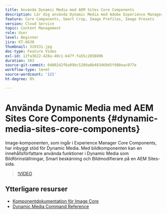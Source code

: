 ```yaml
---
title: Använda Dynamic Media med AEM Sites Core Components
description: Lär dig använda Dynamic Media med Adobe Experience Manager Sites. Image-komponenten, som ingår i Experience Manager Core Components, har inbyggt stöd för Dynamic Media. Med bildkomponenten kan en innehållsförfattare använda funktioner i Dynamic Media som Bildförinställningar, Smart beskärning och Bildmodifierare på en AEM Sites-sida.
feature: Core Components, Smart Crop, Image Profiles, Image Presets
version: Cloud Service
topic: Content Management
role: User
level: Beginner
jira: KT-6630
thumbnail: 329331.jpg
doc-type: Feature Video
exl-id: 12fa3622-428a-40c1-b47f-fa55c2858896
duration: 503
source-git-commit: 0400242f6a99bc5209a8b483469d5fd88eac077e
workflow-type: tm+mt
source-wordcount: '121'
ht-degree: 0%

---
```


# Använda Dynamic Media med AEM Sites Core Components {#dynamic-media-sites-core-components}

Image-komponenten, som ingår i Experience Manager Core Components, har inbyggt stöd för Dynamic Media. Med bildkomponenten kan en innehållsförfattare använda funktioner i Dynamic Media som Bildförinställningar, Smart beskärning och Bildmodifierare på en AEM Sites-sida.

>[!VIDEO](https://video.tv.adobe.com/v/329331?quality=12&learn=on)

## Ytterligare resurser

* [Komponentdokumentation för Image Core](https://experienceleague.adobe.com/docs/experience-manager-core-components/using/components/image.html?lang=en#dynamic-media)
* [Dynamic Media Command Reference](https://experienceleague.adobe.com/docs/dynamic-media-developer-resources/image-serving-api/image-serving-api/http-protocol-reference/command-reference/c-command-reference.html?lang=en#image-serving-api)
